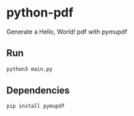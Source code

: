 # python-pdf

Generate a Hello, World! pdf with pymupdf

## Run

```bash
python3 main.py
```

## Dependencies

```bash
pip install pymupdf
```
